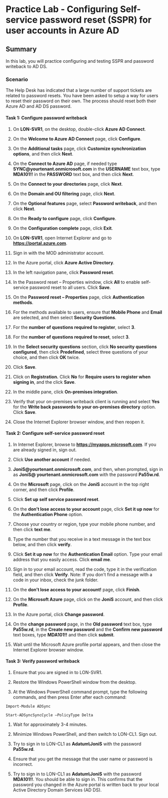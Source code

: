 # Practice Lab - Configuring Self-service password reset (SSPR) for user accounts in Azure AD

## Summary

In this lab, you will practice configuring and testing SSPR and password writeback to AD DS.

### Scenario

The Help Desk has indicated that a large number of support tickets are related to password resets. You have been asked to setup a way for users to reset their password on their own. The process should reset both their Azure AD and AD DS password. 

#### Task 1: Configure password writeback

1.  On **LON-SVR1**, on the desktop, double-click **Azure AD Connect**.

2.  On the **Welcome to Azure AD Connect** page, click **Configure**.

3.  On the **Additional tasks** page, click **Customize synchronization
    options**, and then click **Next**.

4.  On the **Connect to Azure AD** page, if needed type
    **SYNC\@yourtenant.onmicrosoft.com** in the **USERNAME** text box, type
    **MDA101!!** in the **PASSWORD** text box, and then click **Next**.

5.  On the **Connect to your directories** page, click **Next**.

6.  On the **Domain and OU filtering** page, click **Next**.

7.  On the **Optional features** page, select **Password writeback**, and then
    click **Next**.

8.  On the **Ready to configure** page, click **Configure**.

9.  On the **Configuration complete** page, click **Exit**.

10. On **LON-SVR1**, open Internet Explorer and go to
    **https://portal.azure.com**.

11. Sign in with the MOD administrator account.

12. In the Azure portal, click **Azure Active Directory**.

13. In the left navigation pane, click **Password reset**.

14. In the Password reset – Properties window, click **All** to enable
    self-service password reset to all users. Click **Save**.

15. On the **Password reset – Properties** page, click **Authentication
    methods**.

16. For the methods available to users, ensure that **Mobile Phone** and
    **Email** are selected, and then select **Security Questions**.

17. For the **number of questions required to register**, select **3**.

18. For the **number of questions required to reset**, select **3**.

19. In the **Select security questions** section, click **No security questions
    configured**, then click **Predefined**, select three questions of your
    choice, and then click **OK** twice.

20. Click **Save**.

21. Click on **Registration.** Click **No** for **Require users to register when
    signing in**, and the click **Save**.

22. In the middle pane, click **On-premises integration**.

23. Verify that your on-premises writeback client is running and select **Yes**
    for the **Write back passwords to your on-premises directory** option. Click
    **Save**.

24. Close the Internet Explorer browser window, and then reopen it.

#### Task 2: Configure self-service password reset

1.  In Internet Explorer, browse to **https://myapps.microsoft.com**. If you are
    already signed in, sign out.

2.  Click **Use another account** if needed.

3.  **JoniS\@yourtenant.onmicrosoft.com**, and then, when prompted, sign in as
    **JoniS\@ yourtenant.onmicrosoft.com** with the password **Pa55w.rd**.

4.  On the **Microsoft** page, click on the **JoniS** account in the top right
    corner, and then click **Profile**.

5.  Click **Set up self service password reset**.

6.  On the **don’t lose access to your account** page, click **Set it up now**
    for the **Authentication Phone** option.

7.  Choose your country or region, type your mobile phone number, and then click
    **text me**.

8.  Type the number that you receive in a text message in the text box below,
    and then click **verify**.

9.  Click **Set it up now** for the **Authentication Email** option. Type your
    email address that you easily access. Click **email me**.

10. Sign in to your email account, read the code, type it in the verification
    field, and then click **Verify**. Note: If you don’t find a message with a
    code in your inbox, check the junk folder.

11. On the **don’t lose access to your account!** page, click **Finish**.

12. On the **Microsoft Azure** page, click on the **JoniS** account, and then
    click **Profile**.

13. In the Azure portal, click **Change password**.

14. On the **change password** page, in the **Old password** text box, type
    **Pa55w.rd**, in the **Create new password** and the **Confirm new
    password** text boxes, type **MDA101!!** and then click **submit**.

15. Wait until the Microsoft Azure profile portal appears, and then close the
    Internet Explorer browser window.

#### Task 3: Verify password writeback

1.  Ensure that you are signed in to LON-SVR1.

2.  Restore the Windows PowerShell window from the desktop.

3.  At the Windows PowerShell command prompt, type the following commands, and
    then press Enter after each command:

```
Import-Module ADSync

Start-ADSyncSyncCycle –PolicyType Delta

```
1.  Wait for approximately 3-4 minutes.

2.  Minimize Windows PowerShell, and then switch to LON-CL1. Sign out.

3.  Try to sign in to LON-CL1 as **Adatum\\JoniS** with the password
    **Pa55w.rd**.

4.  Ensure that you get the message that the user name or password is incorrect.

5.  Try to sign in to LON-CL1 as **Adatum\\JoniS** with the password
    **MDA101!!**. You should be able to sign in. This confirms that the password
    you changed in the Azure portal is written back to your local Active
    Directory Domain Services (AD DS).
